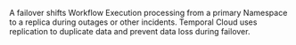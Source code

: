 A failover shifts Workflow Execution processing from a primary Namespace to a replica during outages or other incidents.
Temporal Cloud uses replication to duplicate data and prevent data loss during failover.
